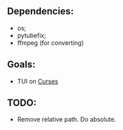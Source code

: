 ## Dependencies:
- os;
- pytubefix;
- ffmpeg (for converting)

## Goals:
- TUI on [Curses](https://docs.python.org/3/library/curses.html#module-curses)

## TODO:
- Remove relative path. Do absolute.
